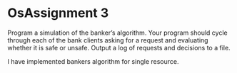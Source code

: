 # OsAssignment 3

Program a simulation of the banker’s algorithm. Your program should cycle through each of the bank clients asking for a request and evaluating whether it is safe or unsafe. Output a log of requests and decisions to a file.

I have implemented bankers algorithm for single resource.

